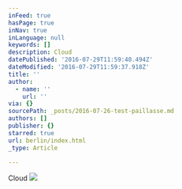 ```yaml
---
inFeed: true
hasPage: true
inNav: true
inLanguage: null
keywords: []
description: Cloud
datePublished: '2016-07-29T11:59:40.494Z'
dateModified: '2016-07-29T11:59:37.918Z'
title: ''
author:
  - name: ''
    url: ''
via: {}
sourcePath: _posts/2016-07-26-test-paillasse.md
authors: []
publisher: {}
starred: true
url: berlin/index.html
_type: Article

---
```

Cloud
![](https://s3-us-west-2.amazonaws.com/the-grid-img/p/cb727c1a278b342319a8c0a4f1c94e2642501609.jpg)